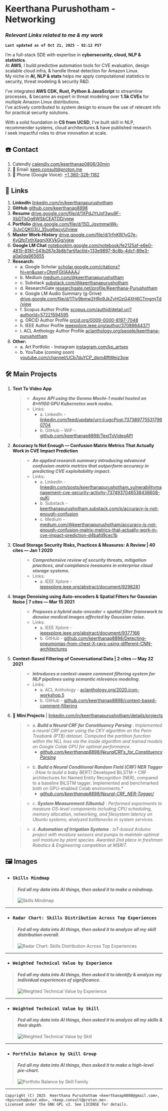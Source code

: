 # Keerthana Purushotham - Networking  
### ***Relevant Links related to me & my work***  
**`Last updated as of Oct 21, 2025 - 02:12 PST`**

I’m a full-stack SDE with expertise in **cybersecurity, cloud, NLP & statistics**.  
At **AWS**, I build predictive automation tools for CVE evaluation, design scalable cloud infra, & handle threat detection for Amazon Linux.  
My niche in **AI, NLP & stats** helps me apply computational statistics to security, threat modeling & security R&D.

I’ve integrated **AWS CDK, Rust, Python & JavaScript** to streamline processes, & became an expert in threat modeling over **1.5k CVEs** for multiple Amazon Linux distributions.  
I’ve actively contributed to system design to ensure the use of relevant info for practical security solutions.

With a solid foundation in **CS from UCSD**, I’ve built skill in NLP, recommender systems, cloud architectures & have published research.  
I seek impactful roles to drive innovation at scale.


## ☎️ Contact

1. Calendly [calendly.com/keerthanap0808/30min](https://calendly.com/keerthanap0808/30min)  
2. 📧 Email: [keep.consult@proton.me](mailto:keep.consult@proton.me)  
3. 📱 Phone (Google Voice): [+1 360-328-1182](tel:+13603281182)  

## 🔗 Links  

1. **LinkedIn** [linkedin.com/in/keerthanapurushotham](https://linkedin.com/in/keerthanapurushotham)
2. **GitHub** [github.com/keerthanap8898](https://github.com/keerthanap8898)
3. **Resume** [drive.google.com/file/d/1XPdJYtJof3wu9F-XbDTbOg6WSbCEATDD/view](https://drive.google.com/file/d/1XPdJYtJof3wu9F-XbDTbOg6WSbCEATDD/view)
4. **Portfolio** [drive.google.com/file/d/15D_JgxmmwWk-3jJxCQKG3U_3Sug6wcvU/view](https://drive.google.com/file/d/15D_JgxmmwWk-3jJxCQKG3U_3Sug6wcvU/view)
5. **Master Work-History** [drive.google.com/file/d/1rfnKRi1yG7e-KyQfpTxthXagnjXKVkGg/view](https://drive.google.com/file/d/1rfnKRi1yG7e-KyQfpTxthXagnjXKVkGg/view)
6. **Google LM Chat** [notebooklm.google.com/notebook/fe2125af-e6e0-4815-8181-041b267e3b8b?artifactId=133e9897-8c8b-4dcf-89e3-a0a0da965655](https://notebooklm.google.com/notebook/fe2125af-e6e0-4815-8181-041b267e3b8b?artifactId=133e9897-8c8b-4dcf-89e3-a0a0da965655)
7. **Research:**
   - a. Google Scholar [scholar.google.com/citations?hl=en&user=OhmFGtIAAAAJ](https://scholar.google.com/citations?hl=en&user=OhmFGtIAAAAJ)  
   - b. Medium [medium.com/@keerthanapurushotham](https://medium.com/@keerthanapurushotham)
   - c. Substack [substack.com/@keerthanapurushotham](https://substack.com/@keerthanapurushotham)
   - d. ResearchGate [researchgate.net/profile/Keerthana-Purushotham](https://www.researchgate.net/profile/Keerthana-Purushotham)
   - e. Google LM Audio Summary (g-Drive) [drive.google.com/file/d/1TIv9bmw2HRo9JkZyHOzG4XH6CTmgmjTd/view](https://drive.google.com/file/d/1TIv9bmw2HRo9JkZyHOzG4XH6CTmgmjTd/view)
   - f. Scopus Author Profile [scopus.com/authid/detail.uri?authorId=57221594595](https://www.scopus.com/authid/detail.uri?authorId=57221594595)
   - g. ORCiD Author Profile [orcid.org/0009-0000-8197-7048](https://orcid.org/0009-0000-8197-7048)
   - h. IEEE Author Profile [ieeexplore.ieee.org/author/37088644371](https://ieeexplore.ieee.org/author/37088644371)
   - i. ACL Anthology Author Profile [aclanthology.org/people/keerthana-purushotham](https://aclanthology.org/people/keerthana-purushotham)
8. **Other:**
   - a. Art Portfolio - Instagram [instagram.com/kp_artses](https://instagram.com/kp_artses)
   - b. YouTube (*coming soon*) [youtube.com/channel/UCb7duYCP_dpm4lftWeiz3ow](https://youtube.com/channel/UCb7duYCP_dpm4lftWeiz3ow)

## 🛠️ Main Projects  

1. **Text To Video App**
   > - ***Async API using the Genmo Mochi-1 model hosted on 8×H100 GPU Kubernetes work nodes.***
   > - Links:
   >   - a. LinkedIn - [linkedin.com/feed/update/urn:li:ugcPost:7373897755317960704](https://www.linkedin.com/feed/update/urn:li:ugcPost:7373897755317960704)
   >   - b. GitHub – WIP - [github.com/keerthanap8898/TextToVideoAPI](https://github.com/keerthanap8898/TextToVideoAPI)

2. **Accuracy Is Not Enough — Confusion Matrix Metrics That Actually Work in CVE Impact Prediction**
   > - ***An applied research summary introducing advanced confusion-matrix metrics that outperform accuracy in predicting CVE exploitability impact.***
   > - Links:
   >   - a. LinkedIn - [linkedin.com/posts/keerthanapurushotham_vulnerabilitymanagement-cve-security-activity-7374937046538436608-quKj](https://www.linkedin.com/posts/keerthanapurushotham_vulnerabilitymanagement-cve-security-activity-7374937046538436608-quKj)
   >   - b. Substack - [keerthanapurushotham.substack.com/p/accuracy-is-not-enough-confusion](https://keerthanapurushotham.substack.com/p/accuracy-is-not-enough-confusion)
   >   - c. Medium - [medium.com/@keerthanapurushotham/accuracy-is-not-enough-confusion-matrix-metrics-that-actually-work-in-cve-impact-prediction-d4bafd9cec1b](https://medium.com/@keerthanapurushotham/accuracy-is-not-enough-confusion-matrix-metrics-that-actually-work-in-cve-impact-prediction-d4bafd9cec1b)

3. **Cloud Storage Security Risks, Practices & Measures: A Review | 40 cites — Jan 1 2020**
   > - ***Comprehensive review of security threats, mitigation practices, and compliance measures in enterprise cloud storage systems.***
   > - Links:
   >   - a. IEEE Xplore - [ieeexplore.ieee.org/abstract/document/9298281](https://ieeexplore.ieee.org/abstract/document/9298281)

4. **Image Denoising using Auto-encoders & Spatial Filters for Gaussian Noise | 7 cites — Mar 15 2021**
   > - ***Proposes a hybrid auto-encoder + spatial filter framework to denoise medical images affected by Gaussian noise.***
   > - Links:
   >   - a. IEEE Xplore - [ieeexplore.ieee.org/abstract/document/9377166](https://ieeexplore.ieee.org/abstract/document/9377166)
   >   - b. GitHub - [github.com/keerthanap8898/Detecting-pneumonias-from-chest-X-rays-using-different-CNN-architectures](https://github.com/keerthanap8898/Detecting-pneumonias-from-chest-X-rays-using-different-CNN-architectures)

5. **Context-Based Filtering of Conversational Data | 2 cites — May 22 2021**
   > - ***Introduces a context-aware comment filtering system for NLP pipelines using semantic relevance modeling.***
   > - Links:
   >   - a. ACL Anthology - [aclanthology.org/2020.icon-workshop.5](https://aclanthology.org/2020.icon-workshop.5/)
   >   - b. GitHub - [github.com/keerthanap8898/context-based-comment-filtering](https://github.com/keerthanap8898/context-based-comment-filtering)

6. 🧩 **Mini Projects** | [linkedin.com/in/keerthanapurushotham/details/projects](https://www.linkedin.com/in/keerthanapurushotham/details/projects/)

   > - a. ***Build a Neural CRF for Constituency Parsing*** : *Implemented a neural CRF parser using the CKY algorithm on the Penn Treebank (PTB) dataset. Computed the partition function within the NLL loss via the inside algorithm and trained models on Google Colab GPU for optimal performance.*
   >   - [*github.com/keerthanap8898/NeuralCRFs_for_ConstituencyParsing*](https://github.com/keerthanap8898/NeuralCRFs_for_ConstituencyParsing)
 
   > - b. ***Build a Neural Conditional Random Field (CRF) NER Tagger*** : *(How to build a baby BERT)* Developed BiLSTM + CRF architectures for Named Entity Recognition (NER), compared to a baseline BiLSTM tagger. Implemented and benchmarked both on GPU-enabled Colab environments.*
   >   - [*github.com/keerthanap8898/Neural-CRF_NER-Tagger/*](https://github.com/keerthanap8898/Neural-CRF_NER-Tagger/)
   
   > - c. ***System Measurement (Ubuntu)*** : *Performed experiments to measure OS-level components including CPU scheduling, memory allocation, networking, and filesystem latency on Ubuntu systems; analyzed bottlenecks in system services.*  
   
   > - d. ***Automation of Irrigation Systems*** : *IoT-based Arduino project with moisture sensors and pumps to maintain optimal soil moisture by plant species. Awarded 2nd place in freshman Robotics & Engineering competition at MSRIT.*  

## 🖼️ Images
- ### `Skills Mindmap`
>  #### *Fed all my data into AI things, then asked it to make a mindmap.*
> ![Skills Mindmap](https://github.com/keerthanap8898/bio/blob/main/Other/skills_mindmap_MAY_2025_JPEG.jpeg)
  ---
- ### `Radar Chart: Skills Distribution Across Top Experiences`
>  #### *Fed all my data into AI things, then asked it to analyze all my skill distribution overall.*
> ![Radar Chart: Skills Distribution Across Top Experiences](https://github.com/keerthanap8898/bio/blob/main/Other/Radar%20Chart%3A%20Skills%20Distribution%20Across%20Top%20Experiences.png)
  ---
- ### `Weighted Technical Value by Experience` 
>  #### *Fed all my data into AI things, then asked it to identify & analyze my individual experiences of significance.*
> ![Weighted Technical Value by Experience](https://github.com/keerthanap8898/bio/blob/main/Other/Weighted%20Technical%20Value%20by%20Experience%20%E2%80%94%20Keerthana%20Purushotham.png)
  ---
- ### `Weighted Technical Value by Skill` 
>  #### *Fed all my data into AI things, then asked it to analyze all my skills & their depth.*
> ![Weighted Technical Value by Skill](https://github.com/keerthanap8898/bio/blob/main/Other/Weighted%20Technical%20Value%20by%20Skill%20%E2%80%94%20Keerthana%20Purushotham.png)
  ---
- ### `Portfolio Balance by Skill Group` 
>  #### *Fed all my data into AI things, then asked it to make a high-level pie-chart.*
> ![Portfolio Balance by Skill Family](https://github.com/keerthanap8898/bio/blob/main/Other/Portfolio%20Balance%20by%20Skill%20Family%20%E2%80%94%20Keerthana%20Purushotham.png)
  --- 
```
Copyright (C) 2025  Keerthana Purushotham <keerthanap0808@gmail.com>, <kpurusho@ucsd.edu>, <keep.consult@proton.me>.
Licensed under the GNU GPL v2. See LICENSE for details.
```
